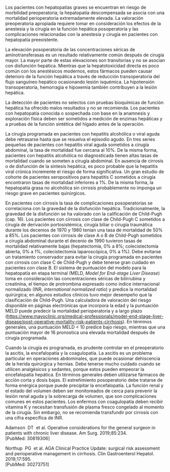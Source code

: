 Los pacientes con hepatopatías graves se encuentran en riesgo de morbilidad preoperatoria; la hepatopatía descompensada se asocia con una mortalidad perioperatoria extremadamente elevada. La valoración preoperatoria apropiada requiere tomar en consideración los efectos de la anestesia y la cirugía en la función hepática posoperatoria y las complicaciones relacionadas con la anestesia y cirugía en pacientes con hepatopatía preexistente.

La elevación posoperatoria de las concentraciones séricas de aminotransferasas es un resultado relativamente común después de cirugía mayor. La mayor parte de estas elevaciones son transitorias y no se asocian con disfunción hepática. Mientras que la hepatotoxicidad directa es poco común con los anestésicos modernos, estos fármacos pueden causar deterioro de la función hepática a través de reducción transoperatoria del flujo sanguíneo hepático ocasionando lesión isquémica. La hipotensión transoperatoria, hemorragia e hipoxemia también contribuyen a la lesión hepática.

La detección de pacientes no selectos con pruebas bioquímicas de función hepática ha ofrecido malos resultados y no se recomienda. Los pacientes con hepatopatía conocida o sospechada con base en la anamnesis y exploración física deben ser sometidos a medición de enzimas hepáticas y a pruebas de la función sintética del hígado antes de la operación.

La cirugía programada en pacientes con hepatitis alcohólica o viral aguda debe retrasarse hasta que se resuelva el episodio agudo. En tres series pequeñas de pacientes con hepatitis viral aguda sometidos a cirugía abdominal, la tasa de mortalidad fue cercana al 10%. De la misma forma, pacientes con hepatitis alcohólica no diagnosticada tienen altas tasas de mortalidad cuando se someten a cirugía abdominal. En ausencia de cirrosis o de disfunción de la síntesis hepática, es poco probable que la hepatitis viral crónica incremente el riesgo de forma significativa. Un gran estudio de cohorte de pacientes seropositivos para hepatitis C sometidos a cirugía encontraron tasas de mortalidad inferiores a 1%. De la misma forma, la hepatopatía grasa no alcohólica sin cirrosis probablemente no imponga un riesgo grave en pacientes quirúrgicos.

En pacientes con cirrosis la tasa de complicaciones posoperatorias se correlaciona con la gravedad de la disfunción hepática. Tradicionalmente, la gravedad de la disfunción se ha valorado con la calificación de Child-Pugh (cap. 16). Los pacientes con cirrosis con clase de Child-Pugh C sometidos a cirugía de derivación portosistémica, cirugía biliar o cirugía traumática durante los decenios de 1970 y 1980 tenían una tasa de mortalidad de 50% a 85%. Los pacientes con cirrosis de clase A o B de Child-Pugh sometidos a cirugía abdominal durante el decenio de 1990 tuvieron tasas de mortalidad relativamente bajas (hepatectomía, 0% a 8%; colecistectomía abierta, 0% a 1%, colecistectomía laparoscópica, 0% a 1%). Debe evitarse un tratamiento conservador para evitar la cirugía programada en pacientes con cirrosis con clase C de Child-Pugh y debe tenerse gran cuidado en pacientes con clase B. El sistema de puntuación del modelo para la hepatopatía en etapa terminal (MELD, _Model for End-stage Liver Disease_) toma en consideración las concentraciones séricas de bilirrubina y creatinina, el tiempo de protrombina expresado como índice internacional normalizado (INR, _international normalized ratio_) y predice la mortalidad quirúrgica; en algunos estudios clínicos tuvo mejor desempeño que la clasificación de Child-Pugh. Una calculadora de valoración del riesgo disponible en páginas electrónicas que incorpora la edad y la puntuación MELD puede predecir la mortalidad perioperatoria y a largo plazo (https://www.mayoclinic.org/medical-professionals/model-end-stage-liver-disease/post-operative-mortality-risk-patients-cirrhosis). En términos generales, una puntuación MELD < 10 predice bajo riesgo, mientras que una puntuación mayor de 16 pronostica una elevada mortalidad después de cirugía programada.

Cuando la cirugía es programada, es prudente controlar en el preoperatorio la ascitis, la encefalopatía y la coagulopatía. La ascitis es un problema particular en operaciones abdominales, que puede ocasionar dehiscencia de la herida quirúrgica y hernias. Debe tenerse mucho cuidado cuando se utilicen analgésicos y sedantes, porque estos pueden empeorar la encefalopatía hepática. En términos generales deben utilizarse fármacos de acción corta y dosis bajas. El estreñimiento posoperatorio debe tratarse de forma enérgica porque puede precipitar la encefalopatía. La función renal y el estado del volumen deben ser monitoreados de cerca para prevenir la lesión renal aguda y la sobrecarga de volumen, que son complicaciones comunes en estos pacientes. Los enfermos con coagulopatía deben recibir vitamina K y necesitan transfusión de plasma fresco congelado al momento de la cirugía. Sin embargo, no se recomienda transfundir por cirrosis con una cifra específica de INR.

Adamson  DT  et al. Operative considerations for the general surgeon in patients with chronic liver disease. Am Surg. 2019;85:234.  
[PubMed: 30819306]    

Northup  PG  et al. AGA Clinical Practice Update: surgical risk assessment and perioperative management in cirrhosis. Clin Gastroenterol Hepatol. 2019;17:595.  
[PubMed: 30273751]